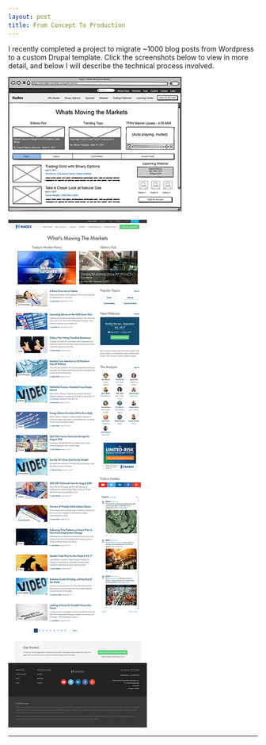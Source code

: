 ```yaml
---
layout: post
title: From Concept To Production
---
```


I recently completed a project to migrate ~1000 blog posts from Wordpress to a custom Drupal template. Click the screenshots below to view in more detail, and below I will describe the technical process involved. 

<a href="https://raw.githubusercontent.com/sammydigits/portfolio-images/master/market-news-homepage-mockup-large.png"><img src="https://raw.githubusercontent.com/sammydigits/portfolio-images/master/market-news-homepage-mockup-small.png" alt="mockup"></a>

<a href="https://raw.githubusercontent.com/sammydigits/portfolio-images/master/market-news-homepage-large.png"><img src="https://raw.githubusercontent.com/sammydigits/portfolio-images/master/market-news-homepage-small.png" alt="finished production site"></a>

<hr style="clear:both"/>
